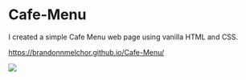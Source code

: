 # Cafe-Menu

I created a simple Cafe Menu web page using vanilla HTML and CSS.

https://brandonnmelchor.github.io/Cafe-Menu/

![](https://github.com/brandonnmelchor/FCC-Cafe-Menu/blob/main/screenshot.png?raw=true)
